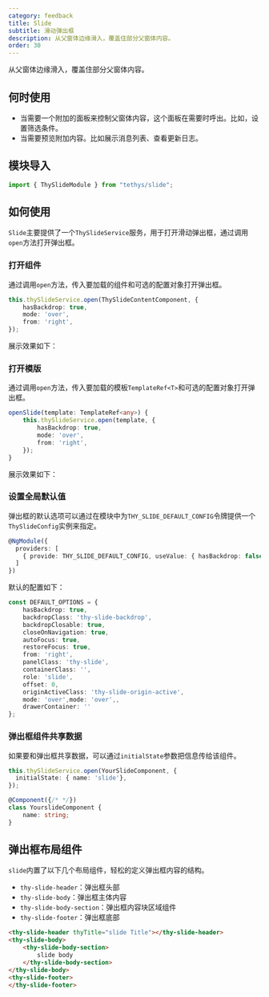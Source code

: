 ```yaml
---
category: feedback
title: Slide
subtitle: 滑动弹出框
description: 从父窗体边缘滑入，覆盖住部分父窗体内容。
order: 30
---
```


<div class="dg-alert dg-alert-info">从父窗体边缘滑入，覆盖住部分父窗体内容。</div>

## 何时使用

- 当需要一个附加的面板来控制父窗体内容，这个面板在需要时呼出。比如，设置筛选条件。
- 当需要预览附加内容。比如展示消息列表、查看更新日志。

## 模块导入
```ts
import { ThySlideModule } from "tethys/slide";
```

## 如何使用

`Slide`主要提供了一个`ThySlideService`服务，用于打开滑动弹出框，通过调用`open`方法打开弹出框。

### 打开组件
通过调用`open`方法，传入要加载的组件和可选的配置对象打开弹出框。

```ts
this.thySlideService.open(ThySlideContentComponent, {
    hasBackdrop: true,
    mode: 'over',
    from: 'right',
});
```

展示效果如下：
<example name="thy-slide-basic-example" />

### 打开模版

通过调用`open`方法，传入要加载的模板`TemplateRef<T>`和可选的配置对象打开弹出框。

```ts
openSlide(template: TemplateRef<any>) {
    this.thySlideService.open(template, {
        hasBackdrop: true,
        mode: 'over',
        from: 'right',
    });
}
```

展示效果如下：
<example name="thy-slide-template-example" />

### 设置全局默认值

弹出框的默认选项可以通过在模块中为`THY_SLIDE_DEFAULT_CONFIG`令牌提供一个`ThySlideConfig`实例来指定。

```ts
@NgModule({
  providers: [
    { provide: THY_SLIDE_DEFAULT_CONFIG, useValue: { hasBackdrop: false }}
  ]
})
```
默认的配置如下：
```ts
const DEFAULT_OPTIONS = {
    hasBackdrop: true,
    backdropClass: 'thy-slide-backdrop',
    backdropClosable: true,
    closeOnNavigation: true,
    autoFocus: true,
    restoreFocus: true,
    from: 'right',
    panelClass: 'thy-slide',
    containerClass: '',
    role: 'slide',
    offset: 0,
    originActiveClass: 'thy-slide-origin-active',
    mode: 'over',mode: 'over',,
    drawerContainer: ''
};
```

### 弹出框组件共享数据
如果要和弹出框共享数据，可以通过`initialState`参数把信息传给该组件。

```ts
this.thySlideService.open(YourSlideComponent, {
  initialState: { name: 'slide'},
});

@Component({/* */})
class YourslideComponent {
    name: string;
}
```

## 弹出框布局组件

`slide`内置了以下几个布局组件，轻松的定义弹出框内容的结构。
- `thy-slide-header`：弹出框头部 
- `thy-slide-body`：弹出框主体内容
- `thy-slide-body-section`：弹出框内容块区域组件
- `thy-slide-footer`：弹出框底部

```html
<thy-slide-header thyTitle="slide Title"></thy-slide-header>
<thy-slide-body>
    <thy-slide-body-section>
        slide body
    </thy-slide-body-section>
</thy-slide-body>
<thy-slide-footer>
</thy-slide-footer>
```



